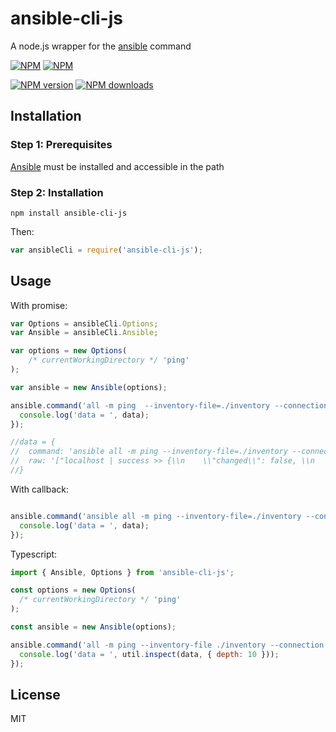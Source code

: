 # ansible-cli-js
A node.js wrapper for the [ansible](http://linux.die.net/man/1/ansible) command

[![NPM](https://nodei.co/npm/ansible-cli-js.png?downloads=true&downloadRank=true)](https://nodei.co/npm/ansible-cli-js/)
[![NPM](https://nodei.co/npm-dl/ansible-cli-js.png?months=6&height=3)](https://nodei.co/npm/ansible-cli-js/)

[![NPM version][npm-image]][npm-url]
[![NPM downloads][downloads-image]][downloads-url]

## Installation

### Step 1: Prerequisites

[Ansible](http://www.ansible.com/) must be installed and accessible in the path

### Step 2: Installation
    
    npm install ansible-cli-js
    
Then:

```js
var ansibleCli = require('ansible-cli-js');

```

## Usage

With promise:

```js
var Options = ansibleCli.Options;
var Ansible = ansibleCli.Ansible;

var options = new Options(
    /* currentWorkingDirectory */ 'ping'
);

var ansible = new Ansible(options);

ansible.command('all -m ping  --inventory-file=./inventory --connection=local').then(function (data) {
  console.log('data = ', data); 
});

//data = {
//  command: 'ansible all -m ping --inventory-file=./inventory --connection=local ',
//  raw: '["localhost | success >> {\\n    \\"changed\\": false, \\n    \\"ping\\": \\"pong\\"\\n}\\n\\n",""]'
//}
```

With callback:

```js

ansible.command('ansible all -m ping --inventory-file=./inventory --connection=local', function (err, data) {
  console.log('data = ', data);
});

```


Typescript:

```js
import { Ansible, Options } from 'ansible-cli-js';

const options = new Options(
  /* currentWorkingDirectory */ 'ping'
);

const ansible = new Ansible(options);

ansible.command('all -m ping --inventory-file ./inventory --connection local').then(function (data) {
  console.log('data = ', util.inspect(data, { depth: 10 }));
});

```

## License

MIT

[npm-image]: https://img.shields.io/npm/v/ansible-cli-js.svg?style=flat
[npm-url]: https://npmjs.org/package/ansible-cli-js
[downloads-image]: https://img.shields.io/npm/dm/ansible-cli-js.svg?style=flat
[downloads-url]: https://npmjs.org/package/ansible-cli-js
